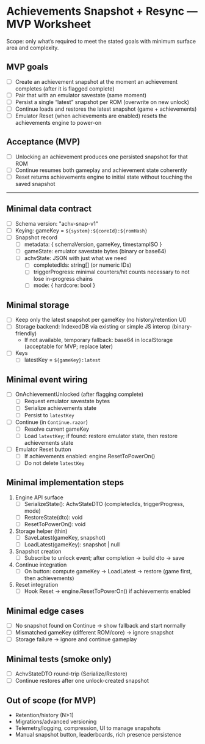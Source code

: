 # Achievements Snapshot + Resync — MVP Worksheet

Scope: only what’s required to meet the stated goals with minimum surface area and complexity.

## MVP goals
- [ ] Create an achievement snapshot at the moment an achievement completes (after it is flagged complete)
- [ ] Pair that with an emulator savestate (same moment)
- [ ] Persist a single “latest” snapshot per ROM (overwrite on new unlock)
- [ ] Continue loads and restores the latest snapshot (game + achievements)
- [ ] Emulator Reset (when achievements are enabled) resets the achievements engine to power-on

## Acceptance (MVP)
- [ ] Unlocking an achievement produces one persisted snapshot for that ROM
- [ ] Continue resumes both gameplay and achievement state coherently
- [ ] Reset returns achievements engine to initial state without touching the saved snapshot

---

## Minimal data contract
- [ ] Schema version: "achv-snap-v1"
- [ ] Keying: gameKey = `${system}:${coreId}:${romHash}`
- [ ] Snapshot record
  - [ ] metadata: { schemaVersion, gameKey, timestampISO }
  - [ ] gameState: emulator savestate bytes (binary or base64)
  - [ ] achvState: JSON with just what we need
    - [ ] completedIds: string[] (or numeric IDs)
    - [ ] triggerProgress: minimal counters/hit counts necessary to not lose in-progress chains
    - [ ] mode: { hardcore: bool }

## Minimal storage
- [ ] Keep only the latest snapshot per gameKey (no history/retention UI)
- [ ] Storage backend: IndexedDB via existing or simple JS interop (binary-friendly)
  - If not available, temporary fallback: base64 in localStorage (acceptable for MVP; replace later)
- [ ] Keys
  - [ ] latestKey = `${gameKey}:latest`

## Minimal event wiring
- [ ] OnAchievementUnlocked (after flagging complete)
  - [ ] Request emulator savestate bytes
  - [ ] Serialize achievements state
  - [ ] Persist to `latestKey`
- [ ] Continue (in `Continue.razor`)
  - [ ] Resolve current gameKey
  - [ ] Load `latestKey`; if found: restore emulator state, then restore achievements state
- [ ] Emulator Reset button
  - [ ] If achievements enabled: engine.ResetToPowerOn()
  - [ ] Do not delete `latestKey`

## Minimal implementation steps
1) Engine API surface
   - [ ] SerializeState(): AchvStateDTO (completedIds, triggerProgress, mode)
   - [ ] RestoreState(dto): void
   - [ ] ResetToPowerOn(): void
2) Storage helper (thin)
   - [ ] SaveLatest(gameKey, snapshot)
   - [ ] LoadLatest(gameKey): snapshot | null
3) Snapshot creation
   - [ ] Subscribe to unlock event; after completion -> build dto -> save
4) Continue integration
   - [ ] On button: compute gameKey -> LoadLatest -> restore (game first, then achievements)
5) Reset integration
   - [ ] Hook Reset -> engine.ResetToPowerOn() if achievements enabled

## Minimal edge cases
- [ ] No snapshot found on Continue -> show fallback and start normally
- [ ] Mismatched gameKey (different ROM/core) -> ignore snapshot
- [ ] Storage failure -> ignore and continue gameplay

## Minimal tests (smoke only)
- [ ] AchvStateDTO round-trip (Serialize/Restore)
- [ ] Continue restores after one unlock-created snapshot

## Out of scope (for MVP)
- Retention/history (N>1)
- Migrations/advanced versioning
- Telemetry/logging, compression, UI to manage snapshots
- Manual snapshot button, leaderboards, rich presence persistence
